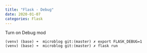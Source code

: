 ```yaml
---
title: "Flask - Debug"
date: 2020-01-07
categories: Flask
---
```


Turn on Debug mod 
```
(venv) (base) ➜  microblog git:(master) ✗ export FLASK_DEBUG=1
(venv) (base) ➜  microblog git:(master) ✗ flask run   
```
